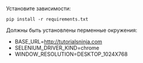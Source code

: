 Установите зависимости:

    pip install -r requirements.txt

Должны быть установлены перменные окружения:

* BASE_URL=http://tutorialsninja.com
* SELENIUM_DRIVER_KIND=chrome
* WINDOW_RESOLUTION=DESKTOP_1024X768
